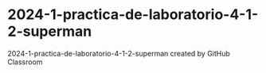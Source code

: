 # 2024-1-practica-de-laboratorio-4-1-2-superman
2024-1-practica-de-laboratorio-4-1-2-superman created by GitHub Classroom
